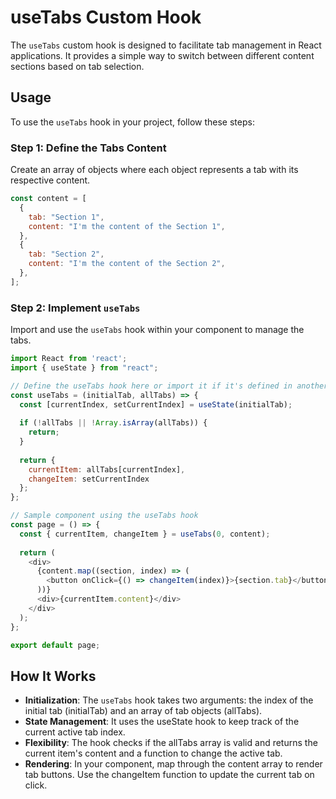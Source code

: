 # useTabs Custom Hook
The `useTabs` custom hook is designed to facilitate tab management in React applications. It provides a simple way to switch between different content sections based on tab selection.


## Usage
To use the `useTabs` hook in your project, follow these steps:

### Step 1: Define the Tabs Content
Create an array of objects where each object represents a tab with its respective content.
```js
const content = [
  {
    tab: "Section 1",
    content: "I'm the content of the Section 1",
  },
  {
    tab: "Section 2",
    content: "I'm the content of the Section 2",
  },
];
```

### Step 2: Implement `useTabs`
Import and use the `useTabs` hook within your component to manage the tabs.

```js
import React from 'react';
import { useState } from "react";

// Define the useTabs hook here or import it if it's defined in another file
const useTabs = (initialTab, allTabs) => {
  const [currentIndex, setCurrentIndex] = useState(initialTab);
  
  if (!allTabs || !Array.isArray(allTabs)) {
    return;
  }
  
  return {
    currentItem: allTabs[currentIndex],
    changeItem: setCurrentIndex
  };
};

// Sample component using the useTabs hook
const page = () => {
  const { currentItem, changeItem } = useTabs(0, content);
  
  return (
    <div>
      {content.map((section, index) => (
        <button onClick={() => changeItem(index)}>{section.tab}</button>
      ))}
      <div>{currentItem.content}</div>
    </div>
  );
};

export default page;
```

## How It Works
- **Initialization**: The `useTabs` hook takes two arguments: the index of the initial tab (initialTab) and an array of tab objects (allTabs).
- **State Management**: It uses the useState hook to keep track of the current active tab index.
- **Flexibility**: The hook checks if the allTabs array is valid and returns the current item's content and a function to change the active tab.
- **Rendering**: In your component, map through the content array to render tab buttons. Use the changeItem function to update the current tab on click.